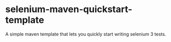 # selenium-maven-quickstart-template
A simple maven template that lets you quickly start writing selenium 3 tests.
